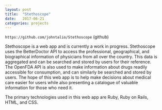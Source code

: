 ```yaml
---
layout: post
title:  "Stethoscope"
date:   2017-06-21
categories: projects
---
```

`https://github.com/johntalio/Stethoscope` (github)

Stethoscope is a web app and is currently a work in progress. Stethoscope uses the BetterDoctor API to access the professional, geographical, and biographical information of physicians from all over the country. This data is aggregated and can be searched and stored by users for their reference. The OpenFDA API is also used to make information about drugs readily accessible for consumption, and can similarly be searched and stored by users. The hope of this web app is to help make decisions about medical care easier for users while also presenting a catalogue of valuable information for those who need it.

The primary technologies used in this web app are Ruby, Ruby on Rails, HTML, and CSS.

